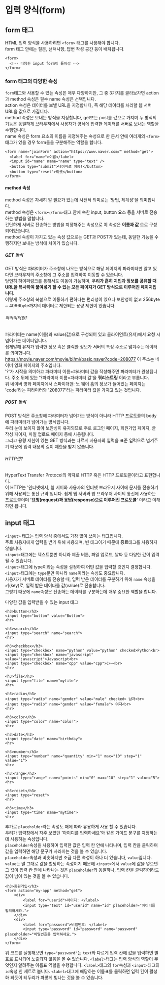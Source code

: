 # 입력 양식(form)

## form 태그

HTML 입력 양식을 사용하려면 `<form>` 태그를 사용해야 합니다.<br>
form 태그 안에는 질문, 선택사항, 답변 작성 공간 등이 배치됩니다.
  
```
<form>
  <!-- 다양한 input form이 들어감 -->
</form>
```
 
### form 태그의 다양한 속성

`form`태그와 사용할 수 있는 속성은 매우 다양하지만, 그 중 3가지를 골라보자면 action과 method 속성은 필수 name 속성은 선택입니다.<br>
action 속성은 데이터를 보낼 URL을 지정합니다, 즉 해당 데이터를 처리할 웹 서버 URL을 값으로 가집니다.<br>
method 속성은 보내는 방식을 지정합니다, get또는 post를 값으로 가지며 두 방식의 기능은 동일하게 브라우저에서 사용자가 양식에 입력한 데이터를 서버로 보내는 역할을 수행합니다.<br>
name 속성은 form 요소의 이름을 지정해주는 속성으로 한 문서 안에 여러개의 `<form>`태그가 있을 경우 form들을 구분해주는 역할을 합니다.

```
<form name="joinForm" action="https://www.naver.com/" method="get">
  <label for="name">이름</label>
  <input id="name" name="name" type="text" />
  <button type="submit">네이버로 이동!</button>
  <button type="reset">리셋</button>
</form>
```

#### method 속성

method 속성은 자세히 알 필요가 있는데 사전적 의미로는 '방법, 체계성'을 의미합니다.<br>
method 속성은 `<form></form>`태그 안에 속한 input, button 요소 등을 서버로 전송하는 방법을 말합니다.<br>
간단하게 서버로 전송하는 방법을 지정해주는 속성으로 이 속성은 **이름과 값** 으로 구성되어있습니다.<br>
method 속성이 가지고 있는 속성 값으로는 GET과 POST가 있는데, 동일한 기능을 수행하지만 보내는 방식에 차이가 있습니다.<br>

##### GET 방식

GET 방식은 파라미터가 주소창에 나오는 방식으로 해당 페이지의 파라미터만 알고 있다면 브라우저의 주소창에 그 주소를 입력하여 이동할 수 있습니다.<br>
당연히 하이퍼링크를 통해서도 이동이 가능하며, **우리가 흔히 지인과 정보를 공유할 때 URL을 복사하여 붙여넣기 할 수 있는 모든 페이지가 GET 방식으로 이루어진 페이지입니다.**<br>
이렇게 주소창의 복붙으로 이동하기 편하다는 편리성이 있으나 보안성이 없고 256byte ~ 4096byte까지의 데이터로 제한되는 용량 제한이 있습니다.

###### 파라미터란?

파라미터는 name(이름)과 value(값)으로 구성되어 있고 클라이언트(유저)에서 요청 시 넘어가는 데이터입니다.<br>
쉽게말해 유저가 입력한 정보 혹은 클릭한 정보가 서버의 특정 주소로 넘겨주는 데이터를 의미합니다.<br>
https://movie.naver.com/movie/bi/mi/basic.naver?code=208077 이 주소는 네이버 영화 페이지의 주소입니다.<br>
'?'가 시작을 의미하고 파라미터 이름=파라미터 값을 작성해주면 파라미터가 완성됩니다. 주소 뒤에 있는 '?파라미터 이름=파라미터 값'을 **쿼리스트링** 이라고 부릅니다.<br>
위 네이버 영화 페이지에서 스파이더맨: 노 웨이 홈의 정보가 들어있는 페이지는 'code'라는 피라미터와 '208077'라는 파라미터 값을 가지고 있는 것입니다.

##### POST 방식

POST 방식은 주소창에 파라미터가 넘어가는 방식이 아니라 HTTP 프로토콜의 body에 파라미터가 넘어가는 방식입니다.<br>
우리 눈에 보이지 않아 보안성이 유지되므로 주로 로그인 페이지, 회원가입 페이지, 글 작성 페이지, 파일 업로드 페이지 등에 사용됩니다.<br>
그리고 용량 제한이 있는 GET 방식과는 다르게 사용자의 입력을 표준 입력으로 넘겨주기 때문에 입력 내용의 길이 제한을 받지 않습니다.

###### HTTP란?

HyperText Transfer Protocol의 약자로 HTTP 혹은 HTTP 프로토콜이라고 표현합니다.<br>
이 HTTP는 '인터넷에서, 웹 서버와 사용자의 인터넷 브라우저 사이에 문서를 전송하기 위해 사용되는 통신 규약'입니다.
쉽게 웹 서버와 웹 브라우저 사이의 통신에 사용하는 프로토콜이며 **'요청(request)과 응답(response)으로 이루어진 프로토콜'** 이라고 이해하면 됩니다.

## input 태그

`<input>` 태그는 입력 양식 중에서도 가장 많이 쓰이는 태그입니다.<br>
주로 사용자에게 입력을 받기 위해 사용되며, 빈 태그이기 때문에 종료태그를 사용하지 않습니다.<br>
`<input>`태그에는 텍스트뿐만 아니라 제출 버튼, 파일 업로드, 날짜 등 다양한 값이 입력 될 수 있습니다.<br>
`<input>`태그에 type이라는 속성을 설정하여 어떤 값을 입력할 것인지 결정합니다.<br>
`<input>`태그에는 `type`뿐만 아니라 `name`이라는 속성도 중요합니다.<br>
사용자가 서버로 데이터를 전송할 때, 입력 받은 데이터를 구분하기 위해 `name` 속성을 키(key)로, 입력 받은 데이타를 값(value)로 전송합니다.<br>
그렇기 때문에 `name`속성은 전송하는 데이터를 구분하는데 매우 중요한 역할을 합니다.

다양한 값을 입력받을 수 있는 input 태그

```
<h3>button</h3>
<input type="button" value="Button">
<hr>

<h3>search</h3>
<input type="search" name="search">
<hr>

<h3>checkbox</h3>
<input type="checkbox" name="python" value="python" checked>Python<br>
<input type="checkbox" name="javascript" value="javascript">Javascript<br>
<input type="checkbox" name="cpp" value="cpp">C++<br>
<hr>

<h3>file</h3>
<input type="file" name="myfile">
<hr>

<h3>radio</h3>
<input type="radio" name="gender" value="male" checked> 남자<br>
<input type="radio" name="gender" value="female"> 여자<br>
<hr>

<h3>color</h3>
<input type="color" name="color">
<hr>

<h3>date</h3>
<input type="date" name="birthday">
<hr>

<h3>number</h3>
<input type="number" name="quantity" min="1" max="10" step="1" value="1">
<hr>

<h3>range</h3>
<input type="range" name="points" min="0" max="10" step="1" value="5">
<hr>

<h3>reset</h3>
<input type="reset">
<hr>

<h3>time</h3>
<input type="time" name="mytime">
<hr>
```

추가로 `placeholder`라는 속성도 때에 따라 유용하게 사용 할 수 있습니다.<br>
우리가 입력창에서 자주 보았던 '아이디를 입력하세요'와 같은 가이드 문구를 지정하는데 사용하는 속성입니다.<br>
`placeholder`속성을 사용하여 입력한 값은 입력 칸 안에 나타나며, 입력 칸을 클릭하여 값을 입력하면 해당 문구가 사라지는 것을 볼 수 있습니다.<br>
`placeholder`속성과 비슷하지만 조금 다른 속성이 하나 더 있습니다, `value`입니다.<br>
`value`는 말 그대로 값을 할당하는 속성이기 때문에 `<input>`에서 `value`에 값을 넣으면 그 값이 입력 칸 안에 나타나는 것은 `placeholder`와 동일하나, 입력 칸을 클릭하더라도 값이 남아 있는 것을 볼 수 있습니다.<br>

```
<h3>회원가입</h3>
<form action="my-app" method="get">
	<div>
		<label for="userid">아이디: </label>
		<input type="text" id="userid" name="id" placeholder="아이디를 입력하세요.">
	</div>
	<div>
		<label for="password">비밀번호: </label>
		<input type="password" id="password" name="password" placeholder="비밀번호를 입력하세요.">
	</div>
</form>
```

위 코드를 실행해보면 `type="password"`는 `text`와 다르게 입력 칸에 값을 입력하면 별표로 표시되어 노출되지 않음을 볼 수 있습니다.
`<label>`태그는 입력 양식의 역할이 무엇인지 알려주는 이름표 역할을 수행합니다.
`<label>`태그의 `for`속성과 `<input>`태그의 `id`속성 한 세트로 봅니다.
`<label>`태그에 해당하는 이름표를 클릭하면 입력 칸이 활성화 되듯이 테두리가 파랗게 빛나는 것을 볼 수 있습니다.
